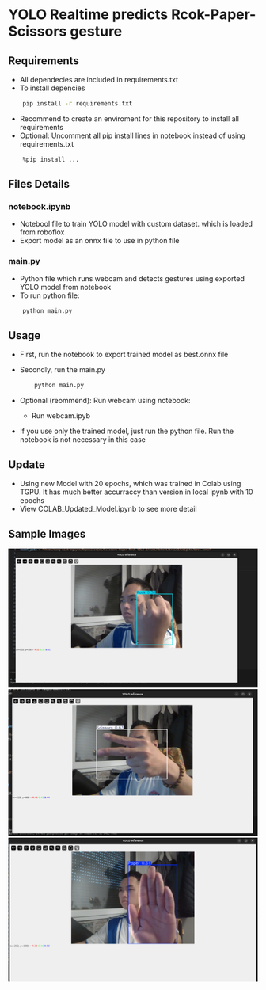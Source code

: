 # YOLO Realtime predicts Rcok-Paper-Scissors gesture

## Requirements

- All dependecies are included in requirements.txt
- To install depencies

```bash
    pip install -r requirements.txt
```

- Recommend to create an enviroment for this repository to install all requirements
- Optional: Uncomment all pip install lines in notebook instead of using requirements.txt

```bash
    %pip install ...
```

## Files Details

### notebook.ipynb

- Notebool file to train YOLO model with custom dataset. which is loaded from roboflox
- Export model as an onnx file to use in python file

### main.py

- Python file which runs webcam and detects gestures using exported YOLO model from notebook
- To run python file:

```bash
    python main.py
```

## Usage

- First, run the notebook to export trained model as best.onnx file
- Secondly, run the main.py

    ```bash
        python main.py
    ```

- Optional (reommend): Run webcam using notebook:
  - Run webcam.ipyb

- If you use only the trained model, just run the python file. Run the notebook is not necessary in this case

## Update

- Using new Model with 20 epochs, which was trained in Colab using TGPU. It has much better accurraccy than version in local ipynb with 10 epochs
- View COLAB_Updated_Model.ipynb to see more detail

## Sample Images

![alt text](image.png)
![alt text](image-1.png)
![alt text](image-3.png)
